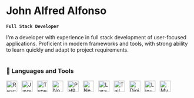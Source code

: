 # John Alfred Alfonso

**`Full Stack Developer`**

I'm a developer with experience in full stack development of user-focused applications. Proficient in modern frameworks and tools, with strong ability to learn quickly and adapt to project requirements.

#

### 🧰 Languages and Tools
<p>
  <img alt="React" height="30" src="https://cdn.jsdelivr.net/gh/devicons/devicon/icons/react/react-original.svg" />&nbsp;&nbsp;
  <img alt="JavaScript" height="30" src="https://cdn.jsdelivr.net/gh/devicons/devicon/icons/javascript/javascript-plain.svg" />&nbsp;&nbsp;
  <img alt="TypeScript" height="30" src="https://cdn.jsdelivr.net/gh/devicons/devicon/icons/typescript/typescript-plain.svg" />&nbsp;&nbsp;
  <img alt="NodeJS" height="30" src="https://cdn.jsdelivr.net/gh/devicons/devicon/icons/nodejs/nodejs-original.svg" />&nbsp;&nbsp;
  <img alt="PHP" height="30" src="https://cdn.jsdelivr.net/gh/devicons/devicon/icons/php/php-original.svg" />&nbsp;&nbsp;
  <img alt="NextJS" height="30" src="https://cdn.jsdelivr.net/gh/devicons/devicon/icons/nextjs/nextjs-original.svg" />&nbsp;&nbsp;
  <img alt="Laravel" height="30" src="https://cdn.jsdelivr.net/gh/devicons/devicon/icons/laravel/laravel-original.svg" />&nbsp;&nbsp;
  <img alt="Tailwind CSS" height="30" src="https://cdn.jsdelivr.net/gh/devicons/devicon/icons/tailwindcss/tailwindcss-original.svg" />&nbsp;&nbsp;
  <img alt="DigitalOcean" height="30" src="https://cdn.jsdelivr.net/gh/devicons/devicon/icons/digitalocean/digitalocean-original.svg" />&nbsp;&nbsp;
  <img alt="Linux" height="30" src="https://cdn.jsdelivr.net/gh/devicons/devicon/icons/linux/linux-original.svg" />&nbsp;&nbsp;
  <img alt="MySQL" height="30" src="https://cdn.jsdelivr.net/gh/devicons/devicon/icons/mysql/mysql-original.svg" />
  <br/>
</p>



<!--
#

### 📊 Stats

[![Alfred's GitHub stats-Dark](https://github-readme-stats-elradinn.vercel.app/api?username=elradinn&show_icons=true&theme=dark#gh-dark-mode-only)](https://github.com/anuraghazra/github-readme-stats#gh-dark-mode-only)
[![Alfred's GitHub stats-Light](https://github-readme-stats-elradinn.vercel.app/api?username=elradinn&show_icons=true&theme=default#gh-light-mode-only)](https://github.com/anuraghazra/github-readme-stats#gh-light-mode-only)
-->
